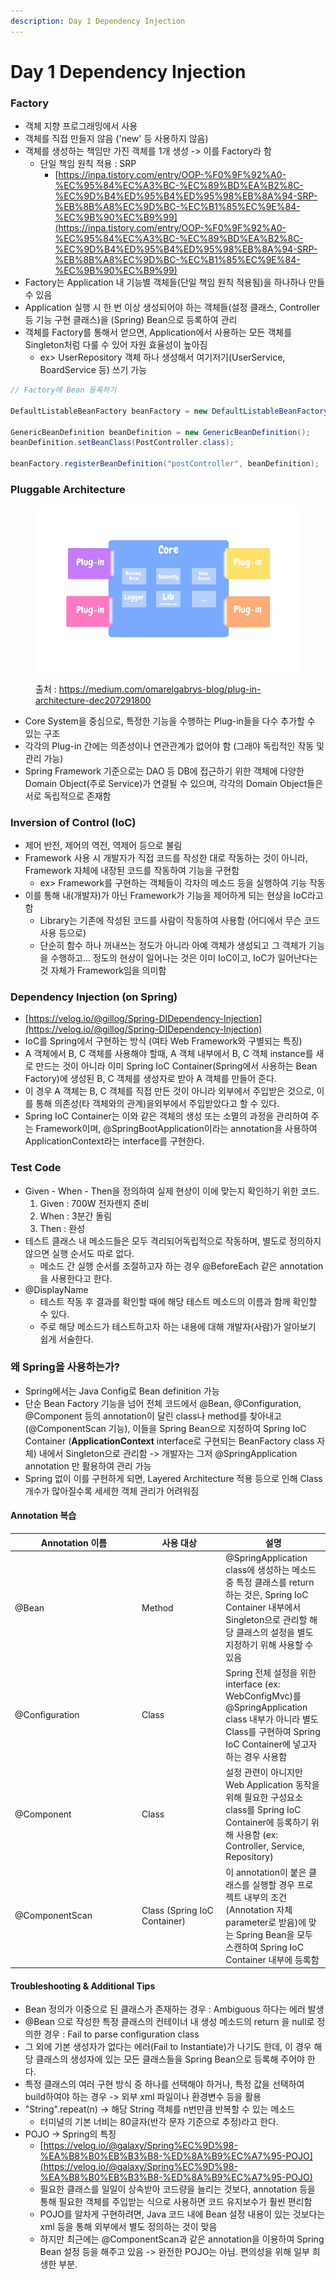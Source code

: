 ```yaml
---
description: Day 1 Dependency Injection
---
```


# Day 1 Dependency Injection

### Factory

* 객체 지향 프로그래밍에서 사용
* 객체를 직접 만들지 않음 ('new' 등 사용하지 않음)
* 객체를 생성하는 책임만 가진 객체를 1개 생성 -> 이를 Factory라 함
  * 단일 책임 원칙 적용 : SRP
    * [https://inpa.tistory.com/entry/OOP-%F0%9F%92%A0-%EC%95%84%EC%A3%BC-%EC%89%BD%EA%B2%8C-%EC%9D%B4%ED%95%B4%ED%95%98%EB%8A%94-SRP-%EB%8B%A8%EC%9D%BC-%EC%B1%85%EC%9E%84-%EC%9B%90%EC%B9%99](https://inpa.tistory.com/entry/OOP-%F0%9F%92%A0-%EC%95%84%EC%A3%BC-%EC%89%BD%EA%B2%8C-%EC%9D%B4%ED%95%B4%ED%95%98%EB%8A%94-SRP-%EB%8B%A8%EC%9D%BC-%EC%B1%85%EC%9E%84-%EC%9B%90%EC%B9%99)
* Factory는 Application 내 기능별 객체들(단일 책임 원칙 적용됨)을 하나하나 만들 수 있음
* Application 실행 시 한 번 이상 생성되어야 하는 객체들(설정 클래스, Controller 등 기능 구현 클래스)을 (Spring) Bean으로 등록하여 관리
* 객체를 Factory를 통해서 얻으면, Application에서 사용하는 모든 객체를 Singleton처럼 다룰 수 있어 자원 효율성이 높아짐
  * ex> UserRepository 객체 하나 생성해서 여기저기(UserService, BoardService 등) 쓰기 가능

```java
// Factory에 Bean 등록하기

DefaultListableBeanFactory beanFactory = new DefaultListableBeanFactory();

GenericBeanDefinition beanDefinition = new GenericBeanDefinition();
beanDefinition.setBeanClass(PostController.class);

beanFactory.registerBeanDefinition("postController", beanDefinition);
```

### Pluggable Architecture

<figure><img src="../../.gitbook/assets/1_O5fy4IsGpZhgBYdqciBvAQ.webp" alt=""><figcaption><p>출처 : <a href="https://medium.com/omarelgabrys-blog/plug-in-architecture-dec207291800">https://medium.com/omarelgabrys-blog/plug-in-architecture-dec207291800</a></p></figcaption></figure>

* Core System을 중심으로, 특정한 기능을 수행하는 Plug-in들을 다수 추가할 수 있는 구조
* 각각의 Plug-in 간에는 의존성이나 연관관계가 없어야 함 (그래야 독립적인 작동 및 관리 가능)
* Spring Framework 기준으로는 DAO 등 DB에 접근하기 위한 객체에 다양한 Domain Object(주로 Service)가 연결될 수 있으며, 각각의 Domain Object들은 서로 독립적으로 존재함

### Inversion of Control (IoC)

* 제어 반전, 제어의 역전, 역제어 등으로 불림
* Framework 사용 시 개발자가 직접 코드를 작성한 대로 작동하는 것이 아니라,\
  Framework 자체에 내장된 코드를 작동하여 기능을 구현함
  * ex> Framework를 구현하는 객체들이 각자의 메소드 등을 실행하여 기능 작동
* 이를 통해 내(개발자)가 아닌 Framework가 기능을 제어하게 되는 현상을 IoC라고 함
  * Library는 기존에 작성된 코드를 사람이 작동하여 사용함 (어디에서 무슨 코드 사용 등으로)
  * 단순히 함수 하나 꺼내쓰는 정도가 아니라 아예 객체가 생성되고 그 객체가 기능을 수행하고... 정도의 현상이 일어나는 것은 이미 IoC이고, IoC가 일어난다는 것 자체가 Framework임을 의미함

### Dependency Injection (on Spring)

* [https://velog.io/@gillog/Spring-DIDependency-Injection](https://velog.io/@gillog/Spring-DIDependency-Injection)
* IoC를 Spring에서 구현하는 방식 (여타 Web Framework와 구별되는 특징)
* A 객체에서 B, C 객체를 사용해야 할때, A 객체 내부에서 B, C 객체 instance를 새로 만드는 것이 아니라 이미 Spring IoC Container(Spring에서 사용하는 Bean Factory)에 생성된 B, C 객체를 생성자로 받아 A 객체를 만들어 준다.
* 이 경우 A 객체는 B, C 객체를 직접 만든 것이 아니라 외부에서 주입받은 것으로, 이를 통해 의존성(타 객체와의 관계)을외부에서 주입받았다고 할 수 있다.
* Spring IoC Container는 이와 같은 객체의 생성 또는 소멸의 과정을 관리하여 주는 Framework이며, @SpringBootApplication이라는 annotation을 사용하여 ApplicationContext라는 interface를 구현한다.

### Test Code

* Given - When - Then을 정의하여 실제 현상이 이에 맞는지 확인하기 위한 코드.
  1. Given : 700W 전자렌지 준비
  2. When : 3분간 돌림
  3. Then : 완성
* 테스트 클래스 내 메소드들은 모두 격리되어독립적으로 작동하며, 별도로 정의하지 않으면 실행 순서도 따로 없다.
  * 메소드 간 실행 순서를 조절하고자 하는 경우 @BeforeEach 같은 annotation을 사용한다고 한다.
* @DisplayName
  * 테스트 작동 후 결과를 확인할 때에 해당 테스트 메소드의 이름과 함께 확인할 수 있다.
  * 주로 해당 메소드가 테스트하고자 하는 내용에 대해 개발자(사람)가 알아보기 쉽게 서술한다.

### 왜 Spring을 사용하는가?

* Spring에서는 Java Config로 Bean definition 가능
* 단순 Bean Factory 기능을 넘어 전체 코드에서 @Bean, @Configuration, @Component 등의 annotation이 달린 class나 method를 찾아내고(@ComponentScan 기능), 이들을 Spring Bean으로 지정하여 Spring IoC Container  (**ApplicationContext** interface로 구현되는 BeanFactory class 자체) 내에서 Singleton으로 관리함 -> 개발자는 그저 @SpringApplication annotation 만 활용하여 관리 가능
* Spring 없이 이를 구현하게 되면, Layered Architecture 적용 등으로 인해 Class 개수가 많아질수록 세세한 객체 관리가 어려워짐

#### Annotation 복습

<table><thead><tr><th width="189">Annotation 이름</th><th width="120.33333333333331">사용 대상</th><th>설명</th></tr></thead><tbody><tr><td>@Bean</td><td>Method</td><td>@SpringApplication class에 생성하는 메소드 중 특정 클래스를 return하는 것은, Spring IoC Container 내부에서 Singleton으로 관리할 해당 클래스의 설정을 별도 지정하기 위해 사용할 수 있음</td></tr><tr><td>@Configuration</td><td>Class</td><td>Spring 전체 설정을 위한 interface (ex: WebConfigMvc)를 @SpringApplication class 내부가 아니라 별도 Class를 구현하여 Spring IoC Container에 넣고자 하는 경우 사용함</td></tr><tr><td>@Component</td><td>Class</td><td>설정 관련이 아니지만 Web Application 동작을 위해 필요한 구성요소 class를 Spring IoC Container에 등록하기 위해 사용함 (ex: Controller, Service, Repository)</td></tr><tr><td>@ComponentScan</td><td>Class (Spring IoC Container)</td><td>이 annotation이 붙은 클래스를 실행할 경우 프로젝트 내부의 조건(Annotation 자체 parameter로 받음)에 맞는 Spring Bean을 모두 스캔하여 Spring IoC Container 내부에 등록함</td></tr></tbody></table>

#### Troubleshooting & Additional Tips

* Bean 정의가 이중으로 된 클래스가 존재하는 경우 : Ambiguous 하다는 에러 발생
* @Bean 으로 작성한 특정 클래스의 컨테이너 내 생성 메소드의 return 을 null로 정의한 경우 : Fail to parse configuration class
* 그 외에 기본 생성자가 없다는 에러(Fail to Instantiate)가 나기도 한데, 이 경우 해당 클래스의 생성자에 있는 모든 클래스들을 Spring Bean으로 등록해 주어야 한다.
* 특정 클래스의 여러 구현 방식 중 하나를 선택해야 하거나, 특정 값을 선택하여 build하여야 하는 경우 -> 외부 xml 파일이나 환경변수 등을 활용
* "String".repeat(n) -> 해당 String 객체를 n번만큼 반복할 수 있는 메소드
  * 터미널의 기본 너비는 80글자(반각 문자 기준으로 추정)라고 한다.
* POJO -> Spring의 특징
  * [https://velog.io/@galaxy/Spring%EC%9D%98-%EA%B8%B0%EB%B3%B8-%ED%8A%B9%EC%A7%95-POJO](https://velog.io/@galaxy/Spring%EC%9D%98-%EA%B8%B0%EB%B3%B8-%ED%8A%B9%EC%A7%95-POJO)
  * 필요한 클래스를 일일이 상속받아 코드량을 늘리는 것보다, annotation 등을 통해 필요한 객체를 주입받는 식으로 사용하면 코드 유지보수가 훨씬 편리함
  * POJO를 알차게 구현하려면, Java 코드 내에 Bean 설정 내용이 있는 것보다는 xml 등을 통해 외부에서 별도 정의하는 것이 맞음
  * 하지만 최근에는 @ComponentScan과 같은 annotation을 이용하여 Spring Bean 설정 등을 해주고 있음 -> 완전한 POJO는 아님. 편의성을 위해 일부 희생한 부분.

